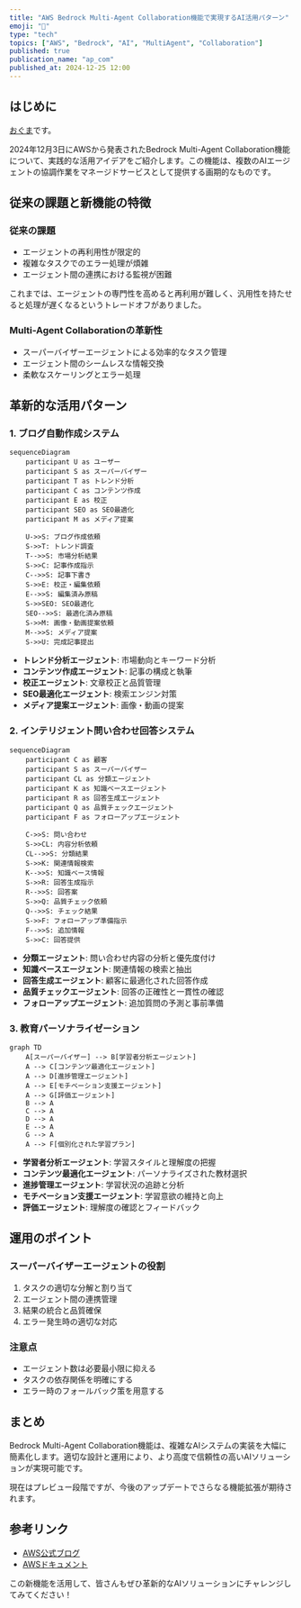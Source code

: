 ```yaml
---
title: "AWS Bedrock Multi-Agent Collaboration機能で実現するAI活用パターン"
emoji: "🎯"
type: "tech"
topics: ["AWS", "Bedrock", "AI", "MultiAgent", "Collaboration"]
published: true
publication_name: "ap_com"
published_at: 2024-12-25 12:00
---
```


## はじめに

[おぐま](https://github.com/9mak)です。

2024年12月3日にAWSから発表されたBedrock Multi-Agent Collaboration機能について、実践的な活用アイデアをご紹介します。この機能は、複数のAIエージェントの協調作業をマネージドサービスとして提供する画期的なものです。

## 従来の課題と新機能の特徴

### 従来の課題

- エージェントの再利用性が限定的
- 複雑なタスクでのエラー処理が煩雑
- エージェント間の連携における監視が困難

これまでは、エージェントの専門性を高めると再利用が難しく、汎用性を持たせると処理が遅くなるというトレードオフがありました。

### Multi-Agent Collaborationの革新性

- スーパーバイザーエージェントによる効率的なタスク管理
- エージェント間のシームレスな情報交換
- 柔軟なスケーリングとエラー処理

## 革新的な活用パターン

### 1. ブログ自動作成システム

```mermaid
sequenceDiagram
    participant U as ユーザー
    participant S as スーパーバイザー
    participant T as トレンド分析
    participant C as コンテンツ作成
    participant E as 校正
    participant SEO as SEO最適化
    participant M as メディア提案
    
    U->>S: ブログ作成依頼
    S->>T: トレンド調査
    T-->>S: 市場分析結果
    S->>C: 記事作成指示
    C-->>S: 記事下書き
    S->>E: 校正・編集依頼
    E-->>S: 編集済み原稿
    S->>SEO: SEO最適化
    SEO-->>S: 最適化済み原稿
    S->>M: 画像・動画提案依頼
    M-->>S: メディア提案
    S->>U: 完成記事提出
```

- **トレンド分析エージェント**: 市場動向とキーワード分析
- **コンテンツ作成エージェント**: 記事の構成と執筆
- **校正エージェント**: 文章校正と品質管理
- **SEO最適化エージェント**: 検索エンジン対策
- **メディア提案エージェント**: 画像・動画の提案

### 2. インテリジェント問い合わせ回答システム

```mermaid
sequenceDiagram
    participant C as 顧客
    participant S as スーパーバイザー
    participant CL as 分類エージェント
    participant K as 知識ベースエージェント
    participant R as 回答生成エージェント
    participant Q as 品質チェックエージェント
    participant F as フォローアップエージェント
    
    C->>S: 問い合わせ
    S->>CL: 内容分析依頼
    CL-->>S: 分類結果
    S->>K: 関連情報検索
    K-->>S: 知識ベース情報
    S->>R: 回答生成指示
    R-->>S: 回答案
    S->>Q: 品質チェック依頼
    Q-->>S: チェック結果
    S->>F: フォローアップ準備指示
    F-->>S: 追加情報
    S->>C: 回答提供
```

- **分類エージェント**: 問い合わせ内容の分析と優先度付け
- **知識ベースエージェント**: 関連情報の検索と抽出
- **回答生成エージェント**: 顧客に最適化された回答作成
- **品質チェックエージェント**: 回答の正確性と一貫性の確認
- **フォローアップエージェント**: 追加質問の予測と事前準備

### 3. 教育パーソナライゼーション

```mermaid
graph TD
    A[スーパーバイザー] --> B[学習者分析エージェント]
    A --> C[コンテンツ最適化エージェント]
    A --> D[進捗管理エージェント]
    A --> E[モチベーション支援エージェント]
    A --> G[評価エージェント]
    B --> A
    C --> A
    D --> A
    E --> A
    G --> A
    A --> F[個別化された学習プラン]
```

- **学習者分析エージェント**: 学習スタイルと理解度の把握
- **コンテンツ最適化エージェント**: パーソナライズされた教材選択
- **進捗管理エージェント**: 学習状況の追跡と分析
- **モチベーション支援エージェント**: 学習意欲の維持と向上
- **評価エージェント**: 理解度の確認とフィードバック

## 運用のポイント

### スーパーバイザーエージェントの役割

1. タスクの適切な分解と割り当て
2. エージェント間の連携管理
3. 結果の統合と品質確保
4. エラー発生時の適切な対応

### 注意点

- エージェント数は必要最小限に抑える
- タスクの依存関係を明確にする
- エラー時のフォールバック策を用意する

## まとめ

Bedrock Multi-Agent Collaboration機能は、複雑なAIシステムの実装を大幅に簡素化します。適切な設計と運用により、より高度で信頼性の高いAIソリューションが実現可能です。

現在はプレビュー段階ですが、今後のアップデートでさらなる機能拡張が期待されます。

## 参考リンク

- [AWS公式ブログ](https://aws.amazon.com/jp/blogs/news/introducing-multi-agent-collaboration-capability-for-amazon-bedrock/)
- [AWSドキュメント](https://docs.aws.amazon.com/bedrock/)

この新機能を活用して、皆さんもぜひ革新的なAIソリューションにチャレンジしてみてください！
